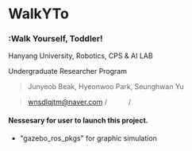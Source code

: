 # WalkYTo
### :Walk Yourself, Toddler!

Hanyang University, Robotics, CPS & AI LAB

Undergraduate Researcher Program
>Junyeob Beak, Hyeonwoo Park, Seunghwan Yu

>wnsdlqjtm@naver.com /           /

#### Nessesary for user to launch this project.
- "gazebo_ros_pkgs" for graphic simulation
